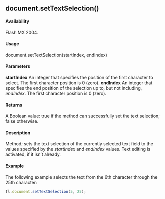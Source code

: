 ## document.setTextSelection()

#### Availability

Flash MX 2004.

#### Usage

document.setTextSelection(startIndex, endIndex)

#### Parameters

**startIndex** An integer that specifies the position of the first character to select. The first character position is 0 (zero).
**endIndex** An integer that specifies the end position of the selection up to, but not including, *endIndex*. The first character position is 0 (zero).

#### Returns

A Boolean value: true if the method can successfully set the text selection; false otherwise.

#### Description

Method; sets the text selection of the currently selected text field to the values specified by the *startIndex* and *endIndex*
values. Text editing is activated, if it isn’t already.

#### Example

The following example selects the text from the 6th character through the 25th character:

```javascript
fl.document.setTextSelection(5, 25);

```
